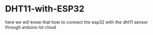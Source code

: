 # DHT11-with-ESP32
here we will know that how to connect the esp32 with the dht11 sensor through arduino Iot cloud

